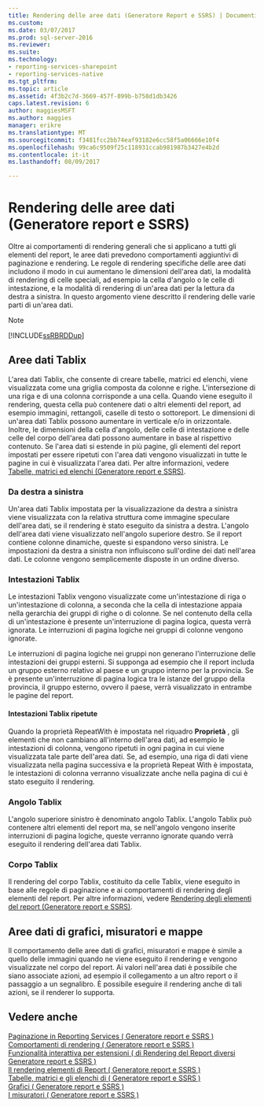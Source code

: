 ```yaml
---
title: Rendering delle aree dati (Generatore Report e SSRS) | Documenti Microsoft
ms.custom: 
ms.date: 03/07/2017
ms.prod: sql-server-2016
ms.reviewer: 
ms.suite: 
ms.technology:
- reporting-services-sharepoint
- reporting-services-native
ms.tgt_pltfrm: 
ms.topic: article
ms.assetid: 4f3b2c7d-3669-457f-899b-b758d1db3426
caps.latest.revision: 6
author: maggiesMSFT
ms.author: maggies
manager: erikre
ms.translationtype: MT
ms.sourcegitcommit: f3481fcc2bb74eaf93182e6cc58f5a06666e10f4
ms.openlocfilehash: 99ca6c9509f25c118931ccab981987b3427e4b2d
ms.contentlocale: it-it
ms.lasthandoff: 08/09/2017

---
```

# <a name="rendering-data-regions-report-builder-and-ssrs"></a>Rendering delle aree dati (Generatore report e SSRS)
  Oltre ai comportamenti di rendering generali che si applicano a tutti gli elementi del report, le aree dati prevedono comportamenti aggiuntivi di paginazione e rendering. Le regole di rendering specifiche delle aree dati includono il modo in cui aumentano le dimensioni dell'area dati, la modalità di rendering di celle speciali, ad esempio la cella d'angolo o le celle di intestazione, e la modalità di rendering di un'area dati per la lettura da destra a sinistra. In questo argomento viene descritto il rendering delle varie parti di un'area dati.  
  
> [!NOTE]  
>  [!INCLUDE[ssRBRDDup](../../includes/ssrbrddup-md.md)]  
  
## <a name="tablix-data-regions"></a>Aree dati Tablix  
 L'area dati Tablix, che consente di creare tabelle, matrici ed elenchi, viene visualizzata come una griglia composta da colonne e righe. L'intersezione di una riga e di una colonna corrisponde a una cella. Quando viene eseguito il rendering, questa cella può contenere dati o altri elementi del report, ad esempio immagini, rettangoli, caselle di testo o sottoreport. Le dimensioni di un'area dati Tablix possono aumentare in verticale e/o in orizzontale. Inoltre, le dimensioni della cella d'angolo, delle celle di intestazione e delle celle del corpo dell'area dati possono aumentare in base al rispettivo contenuto. Se l'area dati si estende in più pagine, gli elementi del report impostati per essere ripetuti con l'area dati vengono visualizzati in tutte le pagine in cui è visualizzata l'area dati. Per altre informazioni, vedere [Tabelle, matrici ed elenchi &#40;Generatore report e SSRS&#41;](../../reporting-services/report-design/tables-matrices-and-lists-report-builder-and-ssrs.md).  
  
### <a name="right-to-left"></a>Da destra a sinistra  
 Un'area dati Tablix impostata per la visualizzazione da destra a sinistra viene visualizzata con la relativa struttura come immagine speculare dell'area dati, se il rendering è stato eseguito da sinistra a destra. L'angolo dell'area dati viene visualizzato nell'angolo superiore destro. Se il report contiene colonne dinamiche, queste si espandono verso sinistra. Le impostazioni da destra a sinistra non influiscono sull'ordine dei dati nell'area dati. Le colonne vengono semplicemente disposte in un ordine diverso.  
  
### <a name="tablix-headers"></a>Intestazioni Tablix  
 Le intestazioni Tablix vengono visualizzate come un'intestazione di riga o un'intestazione di colonna, a seconda che la cella di intestazione appaia nella gerarchia dei gruppi di righe o di colonne. Se nel contenuto della cella di un'intestazione è presente un'interruzione di pagina logica, questa verrà ignorata. Le interruzioni di pagina logiche nei gruppi di colonne vengono ignorate.  
  
 Le interruzioni di pagina logiche nei gruppi non generano l'interruzione delle intestazioni dei gruppi esterni. Si supponga ad esempio che il report includa un gruppo esterno relativo al paese e un gruppo interno per la provincia. Se è presente un'interruzione di pagina logica tra le istanze del gruppo della provincia, il gruppo esterno, ovvero il paese, verrà visualizzato in entrambe le pagine del report.  
  
#### <a name="repeated-tablix-headers"></a>Intestazioni Tablix ripetute  
 Quando la proprietà RepeatWith è impostata nel riquadro **Proprietà** , gli elementi che non cambiano all'interno dell'area dati, ad esempio le intestazioni di colonna, vengono ripetuti in ogni pagina in cui viene visualizzata tale parte dell'area dati. Se, ad esempio, una riga di dati viene visualizzata nella pagina successiva e la proprietà Repeat With è impostata, le intestazioni di colonna verranno visualizzate anche nella pagina di cui è stato eseguito il rendering.  
  
### <a name="tablix-corner"></a>Angolo Tablix  
 L'angolo superiore sinistro è denominato angolo Tablix. L'angolo Tablix può contenere altri elementi del report ma, se nell'angolo vengono inserite interruzioni di pagina logiche, queste verranno ignorate quando verrà eseguito il rendering dell'area dati Tablix.  
  
### <a name="tablix-body"></a>Corpo Tablix  
 Il rendering del corpo Tablix, costituito da celle Tablix, viene eseguito in base alle regole di paginazione e ai comportamenti di rendering degli elementi del report. Per altre informazioni, vedere [Rendering degli elementi del report &#40;Generatore report e SSRS&#41;](../../reporting-services/report-design/rendering-report-items-report-builder-and-ssrs.md).  
  
## <a name="chart-gauge-and-map-data-regions"></a>Aree dati di grafici, misuratori e mappe  
 Il comportamento delle aree dati di grafici, misuratori e mappe è simile a quello delle immagini quando ne viene eseguito il rendering e vengono visualizzate nel corpo del report. Ai valori nell'area dati è possibile che siano associate azioni, ad esempio il collegamento a un altro report o il passaggio a un segnalibro. È possibile eseguire il rendering anche di tali azioni, se il renderer lo supporta.  
  
## <a name="see-also"></a>Vedere anche  
 [Paginazione in Reporting Services &#40; Generatore report e SSRS &#41;](../../reporting-services/report-design/pagination-in-reporting-services-report-builder-and-ssrs.md)   
 [Comportamenti di rendering &#40; Generatore report e SSRS &#41;](../../reporting-services/report-design/rendering-behaviors-report-builder-and-ssrs.md)   
 [Funzionalità interattiva per estensioni &#40; di Rendering del Report diversi Generatore report e SSRS &#41;](../../reporting-services/report-builder/interactive-functionality-different-report-rendering-extensions.md)   
 [Il rendering elementi di Report &#40; Generatore report e SSRS &#41;](../../reporting-services/report-design/rendering-report-items-report-builder-and-ssrs.md)   
 [Tabelle, matrici e gli elenchi di &#40; Generatore report e SSRS &#41;](../../reporting-services/report-design/tables-matrices-and-lists-report-builder-and-ssrs.md)   
 [Grafici &#40; Generatore report e SSRS &#41;](../../reporting-services/report-design/charts-report-builder-and-ssrs.md)   
 [I misuratori &#40; Generatore report e SSRS &#41;](../../reporting-services/report-design/gauges-report-builder-and-ssrs.md)  
  
  
